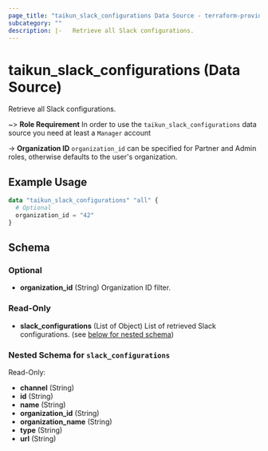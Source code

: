 ```yaml
---
page_title: "taikun_slack_configurations Data Source - terraform-provider-taikun"
subcategory: ""
description: |-   Retrieve all Slack configurations.
---
```


# taikun_slack_configurations (Data Source)

Retrieve all Slack configurations.

~> **Role Requirement** In order to use the `taikun_slack_configurations` data source you need at least a `Manager`
account

-> **Organization ID** `organization_id` can be specified for Partner and Admin roles, otherwise defaults to the user's
organization.

## Example Usage

```terraform
data "taikun_slack_configurations" "all" {
  # Optional
  organization_id = "42"
}
```

<!-- schema generated by tfplugindocs -->
## Schema

### Optional

- **organization_id** (String) Organization ID filter.

### Read-Only

- **slack_configurations** (List of Object) List of retrieved Slack configurations. (see [below for nested schema](#nestedatt--slack_configurations))

<a id="nestedatt--slack_configurations"></a>
### Nested Schema for `slack_configurations`

Read-Only:

- **channel** (String)
- **id** (String)
- **name** (String)
- **organization_id** (String)
- **organization_name** (String)
- **type** (String)
- **url** (String)


